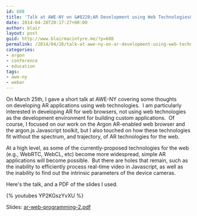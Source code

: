 ```yaml
---
id: 688
title: 'Talk at AWE-NY on &#8220;AR Development using Web Technologies&#8221;'
date: 2014-04-28T20:17:27+00:00
author: blair
layout: post
guid: http://www.blairmacintyre.me/?p=688
permalink: /2014/04/28/talk-at-awe-ny-on-ar-development-using-web-technologies/
categories:
- argon
- conference
- education
tags:
- awe-ny
- webar
---
```


On March 25th, I gave a short talk at AWE-NY covering some thoughts on developing AR applications using web technologies.  I am particularly interested in developing AR for web browsers, not using web technologies as the development environment for building custom applications.  Of course, I focused on our work on the Argon AR-enabled web browser and the argon.js Javascript toolkit, but I also touched on how these technologies fit without the spectrum, and trajectory, of AR technologies for the web.

At a high level, as some of the currently-proposed technologies for the web (e.g., WebRTC, WebCL, etc) become more widespread, simple AR applications will become possible.  But there are holes that remain, such as the inability to efficiently process real-time video in Javascript, as well as the inability to find out the intrinsic parameters of the device cameras.

Here's the talk, and a PDF of the slides I used.

{% youtubes YP2KGszYvXU %}

Slides: [ar-web-programming-2.pdf](http://www.blairmacintyre.me/assets/uploads/2014/04/ar-web-programming-2.pdf)


